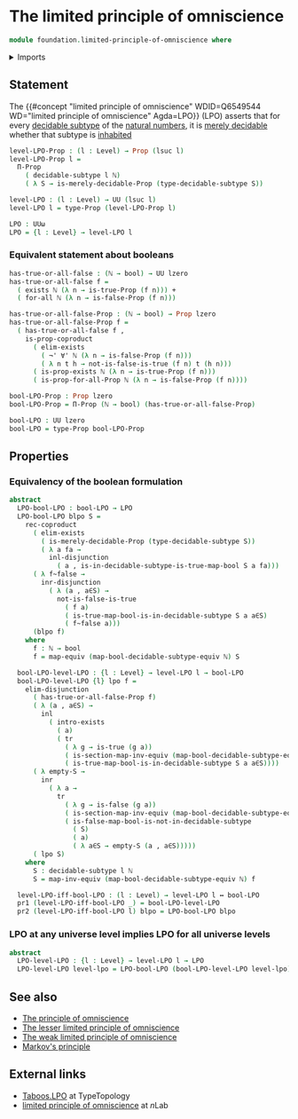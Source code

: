 # The limited principle of omniscience

```agda
module foundation.limited-principle-of-omniscience where
```

<details><summary>Imports</summary>

```agda
open import elementary-number-theory.natural-numbers

open import foundation.booleans
open import foundation.coproduct-types
open import foundation.decidable-subtypes
open import foundation.decidable-types
open import foundation.dependent-pair-types
open import foundation.disjunction
open import foundation.equivalences
open import foundation.existential-quantification
open import foundation.logical-equivalences
open import foundation.negation
open import foundation.raising-universe-levels
open import foundation.transport-along-identifications
open import foundation.universal-quantification
open import foundation.universe-levels

open import foundation-core.propositions
```

</details>

## Statement

The
{{#concept "limited principle of omniscience" WDID=Q6549544 WD="limited principle of omniscience" Agda=LPO}}
(LPO) asserts that for every
[decidable subtype](foundation.decidable-subtypes.md) of the
[natural numbers](elementary-number-theory.natural-numbers.md), it is
[merely decidable](foundation.decidable-types.md) whether that subtype is
[inhabited](foundation.inhabited-subtypes.md)

```agda
level-LPO-Prop : (l : Level) → Prop (lsuc l)
level-LPO-Prop l =
  Π-Prop
    ( decidable-subtype l ℕ)
    ( λ S → is-merely-decidable-Prop (type-decidable-subtype S))

level-LPO : (l : Level) → UU (lsuc l)
level-LPO l = type-Prop (level-LPO-Prop l)

LPO : UUω
LPO = {l : Level} → level-LPO l
```

### Equivalent statement about booleans

```agda
has-true-or-all-false : (ℕ → bool) → UU lzero
has-true-or-all-false f =
  ( exists ℕ (λ n → is-true-Prop (f n))) +
  ( for-all ℕ (λ n → is-false-Prop (f n)))

has-true-or-all-false-Prop : (ℕ → bool) → Prop lzero
has-true-or-all-false-Prop f =
  ( has-true-or-all-false f ,
    is-prop-coproduct
      ( elim-exists
        ( ¬' ∀' ℕ (λ n → is-false-Prop (f n)))
        ( λ n t h → not-is-false-is-true (f n) t (h n)))
      ( is-prop-exists ℕ (λ n → is-true-Prop (f n)))
      ( is-prop-for-all-Prop ℕ (λ n → is-false-Prop (f n))))

bool-LPO-Prop : Prop lzero
bool-LPO-Prop = Π-Prop (ℕ → bool) (has-true-or-all-false-Prop)

bool-LPO : UU lzero
bool-LPO = type-Prop bool-LPO-Prop
```

## Properties

### Equivalency of the boolean formulation

```agda
abstract
  LPO-bool-LPO : bool-LPO → LPO
  LPO-bool-LPO blpo S =
    rec-coproduct
      ( elim-exists
        ( is-merely-decidable-Prop (type-decidable-subtype S))
        ( λ a fa →
          inl-disjunction
            ( a , is-in-decidable-subtype-is-true-map-bool S a fa)))
      ( λ f~false →
        inr-disjunction
          ( λ (a , a∈S) →
            not-is-false-is-true
              ( f a)
              ( is-true-map-bool-is-in-decidable-subtype S a a∈S)
              ( f~false a)))
      (blpo f)
    where
      f : ℕ → bool
      f = map-equiv (map-bool-decidable-subtype-equiv ℕ) S

  bool-LPO-level-LPO : {l : Level} → level-LPO l → bool-LPO
  bool-LPO-level-LPO {l} lpo f =
    elim-disjunction
      ( has-true-or-all-false-Prop f)
      ( λ (a , a∈S) →
        inl
          ( intro-exists
            ( a)
            ( tr
              ( λ g → is-true (g a))
              ( is-section-map-inv-equiv (map-bool-decidable-subtype-equiv ℕ) f)
              ( is-true-map-bool-is-in-decidable-subtype S a a∈S))))
      ( λ empty-S →
        inr
          ( λ a →
            tr
              ( λ g → is-false (g a))
              ( is-section-map-inv-equiv (map-bool-decidable-subtype-equiv ℕ) f)
              ( is-false-map-bool-is-not-in-decidable-subtype
                ( S)
                ( a)
                ( λ a∈S → empty-S (a , a∈S)))))
      ( lpo S)
    where
      S : decidable-subtype l ℕ
      S = map-inv-equiv (map-bool-decidable-subtype-equiv ℕ) f

  level-LPO-iff-bool-LPO : (l : Level) → level-LPO l ↔ bool-LPO
  pr1 (level-LPO-iff-bool-LPO _) = bool-LPO-level-LPO
  pr2 (level-LPO-iff-bool-LPO l) blpo = LPO-bool-LPO blpo
```

### LPO at any universe level implies LPO for all universe levels

```agda
abstract
  LPO-level-LPO : {l : Level} → level-LPO l → LPO
  LPO-level-LPO level-lpo = LPO-bool-LPO (bool-LPO-level-LPO level-lpo)
```

## See also

- [The principle of omniscience](foundation.principle-of-omniscience.md)
- [The lesser limited principle of omniscience](foundation.lesser-limited-principle-of-omniscience.md)
- [The weak limited principle of omniscience](foundation.weak-limited-principle-of-omniscience.md)
- [Markov's principle](logic.markovs-principle.md)

## External links

- [Taboos.LPO](https://martinescardo.github.io/TypeTopology/Taboos.LPO.html) at
  TypeTopology
- [limited principle of omniscience](https://ncatlab.org/nlab/show/limited+principle+of+omniscience)
  at $n$Lab
